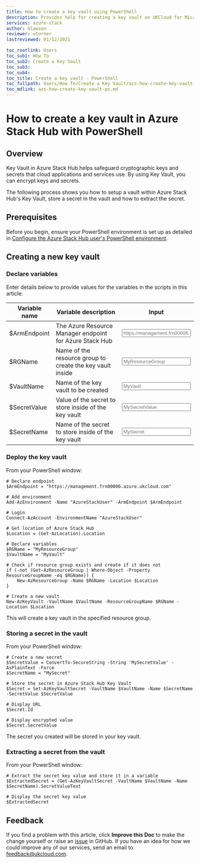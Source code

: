```yaml
---
title: How to create a key vault using PowerShell
description: Provides help for creating a key vault on UKCloud for Microsoft Azure
services: azure-stack
author: blawson
reviewer: wturner
lastreviewed: 01/12/2021

toc_rootlink: Users
toc_sub1: How To
toc_sub2: Create a Key Vault
toc_sub3:
toc_sub4:
toc_title: Create a key vault - PowerShell
toc_fullpath: Users/How To/Create a Key Vault/azs-how-create-key-vault-ps.md
toc_mdlink: azs-how-create-key-vault-ps.md
---
```


# How to create a key vault in Azure Stack Hub with PowerShell

## Overview

Key Vault in Azure Stack Hub helps safeguard cryptographic keys and secrets that cloud applications and services use. By using Key Vault, you can encrypt keys and secrets.

The following process shows you how to setup a vault within Azure Stack Hub's Key Vault, store a secret in the vault and how to extract the secret.

## Prerequisites

Before you begin, ensure your PowerShell environment is set up as detailed in [Configure the Azure Stack Hub user's PowerShell environment](azs-how-configure-powershell-users.md).

## Creating a new key vault

### Declare variables

Enter details below to provide values for the variables in the scripts in this article:

| Variable name  | Variable description                                               | Input            |
|----------------|--------------------------------------------------------------------|------------------|
| \$ArmEndpoint  | The Azure Resource Manager endpoint for Azure Stack Hub               | <form oninput="result.value=armendpoint.value" id="armendpoint" style="display: inline;"><input type="text" id="armendpoint" name="armendpoint" style="display: inline;" placeholder="https://management.frn00006.azure.ukcloud.com"/></form> |
| \$RGName       | Name of the resource group to create the key vault inside          | <form oninput="result.value=resourcegroup.value" id="resourcegroup" style="display: inline;"><input type="text" id="resourcegroup" name="resourcegroup" style="display: inline;" placeholder="MyResourceGroup"/></form> |
| \$VaultName    | Name of the key vault to be created                                | <form oninput="result.value=vaultname.value;result2.value=vaultname.value;result3.value=vaultname.value" id="vaultname" style="display: inline;"><input type="text" id="vaultname" name="vaultname" style="display: inline;" placeholder="MyVault"/></form> |
| \$SecretValue  | Value of the secret to store inside of the key vault               | <form oninput="result.value=secretvalue.value" id="secretvalue" style="display: inline;"><input type="text" id="secretvalue" name="secretvalue" style="display: inline;" placeholder="MySecretValue"/></form> |
| \$SecretName   | Name of the secret to store inside of the key vault                | <form oninput="result.value=secretname.value;result2.value=secretname.value" id="secretname" style="display: inline;"><input type="text" id="secretname" name="secretname" style="display: inline;" placeholder="MySecret"/></form> |

### Deploy the key vault

From your PowerShell window:

<pre><code class="language-PowerShell"># Declare endpoint
$ArmEndpoint = "<output form="armendpoint" name="result" style="display: inline;">https://management.frn00006.azure.ukcloud.com</output>"

# Add environment
Add-AzEnvironment -Name "AzureStackUser" -ArmEndpoint $ArmEndpoint

# Login
Connect-AzAccount -EnvironmentName "AzureStackUser"

# Get location of Azure Stack Hub
$Location = (Get-AzLocation).Location

# Declare variables
$RGName = "<output form="resourcegroup" name="result" style="display: inline;">MyResourceGroup</output>"
$VaultName = "<output form="vaultname" name="result" style="display: inline;">MyVault</output>"

# Check if resource group exists and create if it does not
if (-not (Get-AzResourceGroup | Where-Object -Property ResourceGroupName -eq $RGName)) {
    New-AzResourceGroup -Name $RGName -Location $Location
}

# Create a new vault
New-AzKeyVault -VaultName $VaultName -ResourceGroupName $RGName -Location $Location
</code></pre>

This will create a key vault in the specified resource group.

### Storing a secret in the vault

From your PowerShell window:

<pre><code class="language-PowerShell"># Create a new secret
$SecretValue = ConvertTo-SecureString -String '<output form="secretvalue" name="result" style="display: inline;">MySecretValue</output>' -AsPlainText -Force
$SecretName = "<output form="secretname" name="result" style="display: inline;">MySecret</output>"

# Store the secret in Azure Stack Hub Key Vault
$Secret = Set-AzKeyVaultSecret -VaultName $VaultName -Name $SecretName -SecretValue $SecretValue

# Display URL
$Secret.Id

# Display encrypted value
$Secret.SecretValue
</code></pre>

The secret you created will be stored in your key vault.

### Extracting a secret from the vault

From your PowerShell window:

<pre><code class="language-PowerShell"># Extract the secret key value and store it in a variable
$ExtractedSecret = (Get-AzKeyVaultSecret -VaultName $VaultName -Name $SecretName).SecretValueText

# Display the secret key value
$ExtractedSecret
</code></pre>

## Feedback

If you find a problem with this article, click **Improve this Doc** to make the change yourself or raise an [issue](https://github.com/UKCloud/documentation/issues) in GitHub. If you have an idea for how we could improve any of our services, send an email to <feedback@ukcloud.com>.
